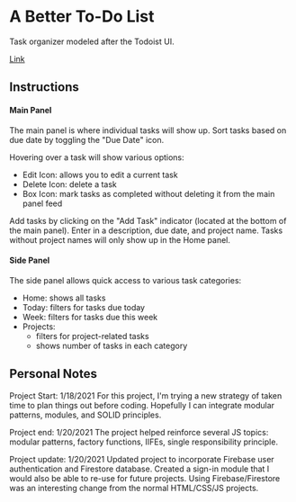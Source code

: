 # A Better To-Do List
Task organizer modeled after the Todoist UI. 

[Link](https://YipAnthony.github.io/betterToDoList/)

## Instructions
#### Main Panel
The main panel is where individual tasks will show up. Sort tasks based on due date by toggling the "Due Date" icon.

Hovering over a task will show various options:
* Edit Icon: allows you to edit a current task
* Delete Icon: delete a task
* Box Icon: mark tasks as completed without deleting it from the main panel feed 

Add tasks by clicking on the "Add Task" indicator (located at the bottom of the main panel). Enter in a description, due date, and project name. Tasks without project names will only show up in the Home panel.  

#### Side Panel
The side panel allows quick access to various task categories:
* Home: shows all tasks
* Today: filters for tasks due today
* Week: filters for tasks due this week
* Projects: 
  * filters for project-related tasks
  * shows number of tasks in each category 



## Personal Notes
Project Start: 1/18/2021
For this project, I'm trying a new strategy of taken time to plan things out before coding. Hopefully I can integrate modular patterns, modules, and SOLID principles. 

Project end: 1/20/2021
The project helped reinforce several JS topics: modular patterns, factory functions, IIFEs, single responsibility principle. 

Project update: 1/20/2021
Updated project to incorporate Firebase user authentication and Firestore database. Created a sign-in module that I would also be able to re-use for future projects. Using Firebase/Firestore was an interesting change from the normal HTML/CSS/JS projects. 
